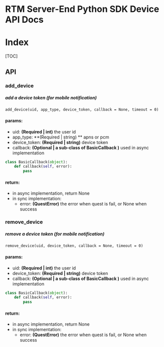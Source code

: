 # RTM Server-End Python SDK Device API Docs

# Index

[TOC]

## API

### add_device

##### add a device token (for mobile notification)

```
add_device(uid, app_type, device_token, callback = None, timeout = 0)
```

#### params:

* uid: **(Required | int)**  the user id
* app_type: **(Required | string) ** apns or pcm
* device_token: **(Required | string)** device token
* callback: **(Optional | a sub-class of BasicCallback )**  used in async implementation

```python
class BasicCallback(object):
    def callback(self, error):
        pass
```

#### return:

* in async implementation, return None
* in sync implementation:
  * error:  **(QuestError)**   the error when quest is fail, or None when success



### remove_device

##### remove a device token (for mobile notification)

```
remove_device(uid, device_token, callback = None, timeout = 0)
```

#### params:

* uid: **(Required | int)**  the user id
* device_token: **(Required | string)** device token
* callback: **(Optional | a sub-class of BasicCallback )**  used in async implementation

```python
class BasicCallback(object):
    def callback(self, error):
        pass
```

#### return:

* in async implementation, return None
* in sync implementation:
  * error:  **(QuestError)**   the error when quest is fail, or None when success





